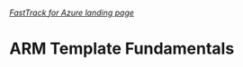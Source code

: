 ###### [FastTrack for Azure landing page](https://github.com/Azure/FastTrackForAzure)


# ARM Template Fundamentals

